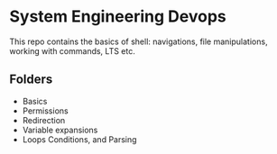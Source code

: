 # System Engineering Devops

This repo contains the basics of shell: navigations, file manipulations, working with commands, LTS etc.

## Folders

- Basics
- Permissions
- Redirection
- Variable expansions
- Loops Conditions, and Parsing
